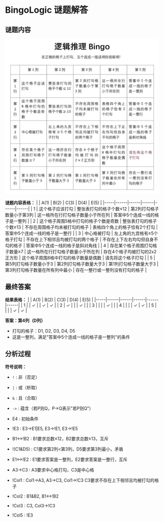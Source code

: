 # BingoLogic 谜题解答

## 谜题内容

![逻辑推理 Bingo 谜题](puzzle.jpg)

**谜题内容表格：**
|     | A(1) | B(2) | C(3) | D(4) | E(5) |
|-----|------|------|------|------|------|
| 1   | 这个格子应该打勾 | 整张表打勾的格子个数≤12 | 第2列打勾格子数量小于第3列 | 这一格所在行打勾格子数量小于所在列 | 答案中5个连成一线的格子是一整列 |
| 2   | 这个格子周围5格中打勾的格子个数是奇数 | 整张表打勾的格子个数≥13 | 不存在周围格子均未被打勾的格子 | 表格四个角上的格子恰有2个打勾 | 答案中5个连成一线的格子是一整行 |
| 3   | 中心格被打勾 | 左上角的九宫格有≥5个格子打勾 | 不存在上下相邻且均被打勾的两个格子 | 不存在上下左右均勾但自身不勾的格子 | 答案中5个连成一线的格子是斜对角线 |
| 4   | 存在某个格子周围打勾格子数量≥7 | 这一格所在行打勾格子数量小于所在列 | 存在4个格子均被打勾的2x2正方形 | 这个格子周围8格中打勾的格子数量是偶数 | 请先将这个格子打勾 |
| 5   | 第5列打勾格子数量小于3 | 第2列打勾格子数量大于3 | 第1列打勾格子数量大于3 | 第3列打勾格子数量在所有列中最小 | 存在一整行或一整列没有打勾的格子 |

## 最终答案

**结果表格：**
|     | A(1) | B(2) | C(3) | D(4) | E(5) |
|-----|------|------|------|------|------|
| 1   |      |  ✓   |      |  ✓   |  ✓   |
| 2   |  ✓   |      |      |  ✓   |      |
| 3   |      |      |      |  ✓   |      |
| 4   |      |      |      |  ✓   |  ✓   |
| 5   |      |      |      |  ✓   |  ✓   |

**答案：第4列（D列）**
- 打勾的格子：D1, D2, D3, D4, D5
- 这是一整列，满足"答案中5个连成一线的格子是一整列"的条件

## 分析过程

**符号说明：**
- `!` : 非（否定）
- `|` : 或（析取）
- `&` : 且（合取）
- `->` : 蕴含（若P则Q，P->Q表示"若P则Q"）

- E4 : 初始条件
- !E3 : E3->E1|E5, E3->!E1, E3->!E5
- B1<->!B2 : B1要求总数≤12，B2要求总数≥13，互斥
- !(C1&D5) : C1要求第2列<第3列，D5要求第3列最小，矛盾
- E1<->!E2 : E1要求答案是一整列，E2要求答案是一整行，互斥
- A3->C3 : A3要求中心格打勾，C3是中心格
- !Col1 : Col1->A3, A3->C3, Col1->!C3 C3要求不存在上下相邻且均被打勾的格子
- !Col2 : B1&B2, B1<->!B2
- !Col3 : C3, Col3->!C3
- !Col5 : !E3
